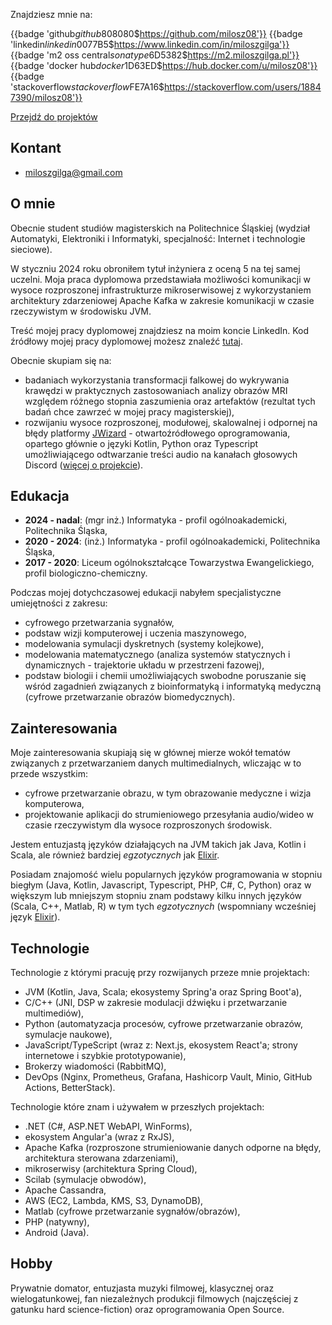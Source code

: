 Znajdziesz mnie na:

{{badge 'github$github$808080$https://github.com/milosz08'}}
{{badge 'linkedin$linkedin$0077B5$https://www.linkedin.com/in/miloszgilga'}}
{{badge 'm2 oss central$sonatype$6D5382$https://m2.miloszgilga.pl'}}
{{badge 'docker hub$docker$1D63ED$https://hub.docker.com/u/milosz08'}}
{{badge 'stackoverflow$stackoverflow$FE7A16$https://stackoverflow.com/users/18847390/milosz08'}}

[Przejdź do projektów](/pl/projects)

## Kontant

* [miloszgilga@gmail.com](mailto:miloszgilga@gmail.com)

## O mnie

Obecnie student studiów magisterskich na Politechnice Śląskiej (wydział Automatyki, Elektroniki i Informatyki,
specjalność: Internet i technologie sieciowe).

W styczniu 2024 roku obroniłem tytuł inżyniera z oceną 5 na tej samej uczelni. Moja praca dyplomowa przedstawiała
możliwości komunikacji w wysoce rozproszonej infrastrukturze mikroserwisowej z wykorzystaniem architektury zdarzeniowej
Apache Kafka w zakresie komunikacji w czasie rzeczywistym w środowisku JVM.

Treść mojej pracy dyplomowej znajdziesz na moim koncie LinkedIn.
Kod źródłowy mojej pracy dyplomowej możesz znaleźć [tutaj](https://github.com/visphere).

Obecnie skupiam się na:

* badaniach wykorzystania transformacji falkowej do wykrywania krawędzi w praktycznych zastosowaniach analizy obrazów
  MRI względem różnego stopnia zaszumienia oraz artefaktów (rezultat tych badań chce zawrzeć w mojej pracy
  magisterskiej),
* rozwijaniu wysoce rozproszonej, modułowej, skalowalnej i odpornej na błędy
  platformy [JWizard](https://github.com/jwizard-bot) - otwartoźródłowego oprogramowania, opartego głównie o języki
  Kotlin, Python oraz Typescript umożliwiającego odtwarzanie treści audio na kanałach głosowych
  Discord ([więcej o projekcie](/pl/project/jwizard)).

## Edukacja

* **2024 - nadal**: (mgr inż.) Informatyka - profil ogólnoakademicki, Politechnika Śląska,
* **2020 - 2024**: (inż.) Informatyka - profil ogólnoakademicki, Politechnika Śląska,
* **2017 - 2020**: Liceum ogólnokształcące Towarzystwa Ewangelickiego, profil biologiczno-chemiczny.

Podczas mojej dotychczasowej edukacji nabyłem specjalistyczne umiejętności z zakresu:

* cyfrowego przetwarzania sygnałów,
* podstaw wizji komputerowej i uczenia maszynowego,
* modelowania symulacji dyskretnych (systemy kolejkowe),
* modelowania matematycznego (analiza systemów statycznych i dynamicznych - trajektorie układu w przestrzeni fazowej),
* podstaw biologii i chemii umożliwiających swobodne poruszanie się wśród zagadnień związanych z bioinformatyką i
  informatyką medyczną (cyfrowe przetwarzanie obrazów biomedycznych).

## Zainteresowania

Moje zainteresowania skupiają się w głównej mierze wokół tematów związanych z przetwarzaniem danych multimedialnych,
wliczając w to przede wszystkim:

* cyfrowe przetwarzanie obrazu, w tym obrazowanie medyczne i wizja komputerowa,
* projektowanie aplikacji do strumieniowego przesyłania audio/wideo w czasie rzeczywistym dla wysoce rozproszonych
  środowisk.

Jestem entuzjastą języków działających na JVM takich jak Java, Kotlin i Scala, ale również bardziej _egzotycznych_
jak [Elixir](https://elixir-lang.org).

Posiadam znajomość wielu popularnych języków programowania w stopniu biegłym (Java, Kotlin, Javascript, Typescript, PHP,
C#, C, Python) oraz w większym lub mniejszym stopniu znam podstawy kilku innych języków (Scala, C++, Matlab, R) w tym
tych _egzotycznych_ (wspomniany wcześniej język [Elixir](https://elixir-lang.org)).

## Technologie

Technologie z którymi pracuję przy rozwijanych przeze mnie projektach:

* JVM (Kotlin, Java, Scala; ekosystemy Spring'a oraz Spring Boot'a),
* C/C++ (JNI, DSP w zakresie modulacji dźwięku i przetwarzanie multimediów),
* Python (automatyzacja procesów, cyfrowe przetwarzanie obrazów, symulacje naukowe),
* JavaScript/TypeScript (wraz z: Next.js, ekosystem React'a; strony internetowe i szybkie prototypowanie),
* Brokerzy wiadomości (RabbitMQ),
* DevOps (Nginx, Prometheus, Grafana, Hashicorp Vault, Minio, GitHub Actions, BetterStack).

Technologie które znam i używałem w przeszłych projektach:

* .NET (C#, ASP.NET WebAPI, WinForms),
* ekosystem Angular'a (wraz z RxJS),
* Apache Kafka (rozproszone strumieniowanie danych odporne na błędy, architektura sterowana zdarzeniami),
* mikroserwisy (architektura Spring Cloud),
* Scilab (symulacje obwodów),
* Apache Cassandra,
* AWS (EC2, Lambda, KMS, S3, DynamoDB),
* Matlab (cyfrowe przetwarzanie sygnałów/obrazów),
* PHP (natywny),
* Android (Java).

## Hobby

Prywatnie domator, entuzjasta muzyki filmowej, klasycznej oraz wielogatunkowej, fan niezależnych produkcji filmowych
(najczęściej z gatunku hard science-fiction) oraz oprogramowania Open Source.
